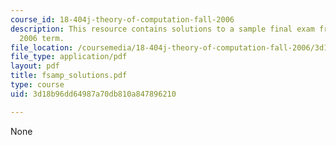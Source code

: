 ```yaml
---
course_id: 18-404j-theory-of-computation-fall-2006
description: This resource contains solutions to a sample final exam from the Fall
  2006 term.
file_location: /coursemedia/18-404j-theory-of-computation-fall-2006/3d18b96dd64987a70db810a847896210_fsamp_solutions.pdf
file_type: application/pdf
layout: pdf
title: fsamp_solutions.pdf
type: course
uid: 3d18b96dd64987a70db810a847896210

---
```

None